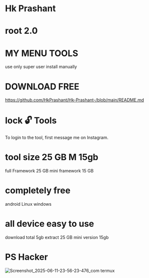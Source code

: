 # Hk Prashant 
# root 2.0

# MY MENU TOOLS 

use only super user install manually

# DOWNLOAD FREE 
https://github.com/HkPrashant/Hk-Prashant-/blob/main/README.md
# lock 🔓 Tools 
To login to the tool, first message me on Instagram.
# tool size 25 GB M 15gb
full Framework 25 GB mini framework 15 GB
# completely free
android Linux windows 
# all device easy to use
download total 5gb
extract 25 GB mini version 15gb
# PS Hacker

![Screenshot_2025-06-11-23-56-23-476_com termux](https://github.com/user-attachments/assets/019ed6d9-39cf-4ec0-9e8b-3a8209a9830b)

